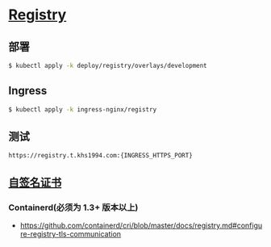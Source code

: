# [Registry](https://docs.docker.com/registry/configuration/)

## 部署

```bash
$ kubectl apply -k deploy/registry/overlays/development
```

## Ingress

```bash
$ kubectl apply -k ingress-nginx/registry
```

## 测试

`https://registry.t.khs1994.com:{INGRESS_HTTPS_PORT}`

## [自签名证书](https://docs.lnmp.khs1994.com/registry.html)

### Containerd(必须为 1.3+ 版本以上)

* https://github.com/containerd/cri/blob/master/docs/registry.md#configure-registry-tls-communication
